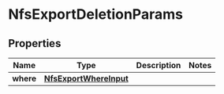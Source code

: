 

# NfsExportDeletionParams


## Properties

Name | Type | Description | Notes
------------ | ------------- | ------------- | -------------
**where** | [**NfsExportWhereInput**](NfsExportWhereInput.md) |  | 



